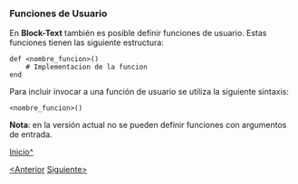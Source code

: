 <a name="Inicio"></a>

### Funciones de Usuario

En **Block-Text** también es posible definir funciones de usuario. Estas funciones tienen las siguiente estructura:

    def <nombre_funcion>()
        # Implementacion de la funcion
    end
    

Para incluir invocar a una función de usuario se utiliza la siguiente sintaxis: 
    
    <nombre_funcion>()


**Nota**: en la versión actual no se pueden definir funciones con argumentos de entrada.


[Inicio^](#Inicio)

[<Anterior]()
[Siguiente>]()
